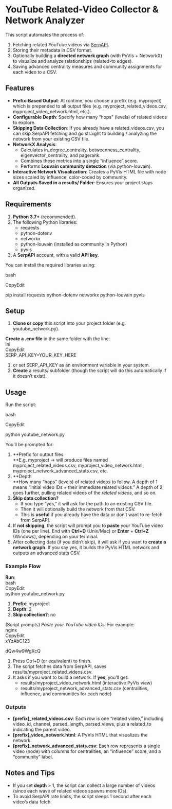 # **YouTube Related-Video Collector & Network Analyzer**

This script automates the process of:

1. Fetching related YouTube videos via [SerpAPI](https://serpapi.com/).
2. Storing their metadata in CSV format.
3. Optionally building a **directed network graph** (with PyVis + NetworkX) to visualize and analyze relationships (related-to edges).
4. Saving advanced centrality measures and community assignments for each video to a CSV.

## **Features**

- **Prefix-Based Output**: At runtime, you choose a prefix (e.g. myproject) which is prepended to all output files (e.g. myproject_related_videos.csv, myproject_video_network.html, etc.).
- **Configurable Depth**: Specify how many “hops” (levels) of related videos to explore.
- **Skipping Data Collection**: If you already have a related_videos.csv, you can skip SerpAPI fetching and go straight to building / analyzing the network from your existing CSV file.
- **NetworkX Analysis**:
  - Calculates in_degree_centrality, betweenness_centrality, eigenvector_centrality, and pagerank.
  - Combines these metrics into a single “influence” score.
  - Performs **Louvain community detection** (via python-louvain).
- **Interactive Network Visualization**: Creates a PyVis HTML file with node sizes scaled by influence, color-coded by community.
- **All Outputs Saved in a results/ Folder**: Ensures your project stays organized.

## **Requirements**

1. **Python 3.7+** (recommended).
2. The following Python libraries:
    - requests
    - python-dotenv
    - networkx
    - python-louvain (installed as community in Python)
    - pyvis
3. A **SerpAPI** account, with a valid **API key**.

You can install the required libraries using:

bash

CopyEdit

pip install requests python-dotenv networkx python-louvain pyvis

## **Setup**

1. **Clone or copy** this script into your project folder (e.g. youtube_network.py).

**Create a .env file** in the same folder with the line:  
ini  
CopyEdit  
SERP_API_KEY=YOUR_KEY_HERE

1. or set SERP_API_KEY as an environment variable in your system.
2. **Create** a results/ subfolder (though the script will do this automatically if it doesn’t exist).

## **Usage**

Run the script:

bash

CopyEdit

python youtube_network.py

You’ll be prompted for:

1. **Prefix for output files  
    **E.g. myproject → will produce files named myproject_related_videos.csv, myproject_video_network.html, myproject_network_advanced_stats.csv, etc.
2. **Depth  
    **How many “hops” (levels) of related videos to follow. A depth of 1 means “initial video IDs + their immediate related videos.” A depth of 2 goes further, pulling related videos of the _related videos,_ and so on.
3. **Skip data collection?**
    - If you type “yes,” it will ask for the path to an existing CSV file.
    - Then it will optionally build the network from that CSV.
    - This is **useful** if you already have the data or don’t want to re-fetch from SerpAPI.
4. If **not skipping**, the script will prompt you to **paste** your YouTube video IDs (one per line). End with **Ctrl+D** (Unix/Mac) or **Enter** + **Ctrl+Z** (Windows), depending on your terminal.
5. After collecting data (if you didn’t skip), it will ask if you want to **create a network graph**. If you say yes, it builds the PyVis HTML network and outputs an advanced stats CSV.

### **Example Flow**

**Run**:  
bash  
CopyEdit  
python youtube_network.py

1. **Prefix**: myproject
2. **Depth**: 2
3. **Skip collection?**: no

(Script prompts) _Paste your YouTube video IDs._ For example:  
nginx  
CopyEdit  
xYzAbC123

dQw4w9WgXcQ

1. Press Ctrl+D (or equivalent) to finish.
2. The script fetches data from SerpAPI, saves results/myproject_related_videos.csv.
3. It asks if you want to build a network. If **yes**, you’ll get:
    - results/myproject_video_network.html (interactive PyVis view)
    - results/myproject_network_advanced_stats.csv (centralities, influence, and communities for each node)

### **Outputs**

- **\[prefix\]\_related_videos.csv**: Each row is one “related video,” including video_id, channel, parsed_length, parsed_views, plus a related_to indicating the parent video.
- **\[prefix\]\_video_network.html**: A PyVis HTML that visualizes the network.
- **\[prefix\]\_network_advanced_stats.csv**: Each row represents a single video (node) with columns for centralities, an “influence” score, and a “community” label.

## **Notes and Tips**

- If you set **depth** > 1, the script can collect a large number of videos (since each wave of related videos spawns more IDs).
- To avoid SerpAPI rate limits, the script sleeps 1 second after each video’s data fetch.
